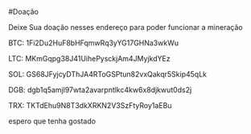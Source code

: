 #Doação

Deixe Sua doação nesses endereço para poder funcionar a mineração 

BTC: 1Fi2Du2HuF8bHFqmwRq3yYG17GHNa3wkWu

LTC: MKmGqpg38J41UihePysckjAm4JMyjkdYEz

SOL: GS68JFyjcyDThJA4RToGSPtun82vxQakqr5Skip45qLk

DGB: dgb1q5amjl97wta2avarpntlkc4kw6x8djkwut0ds2j

TRX: TKTdEhu9N8T3dkXRKN2V3SzFtyRoy1aEBu


espero que tenha gostado
